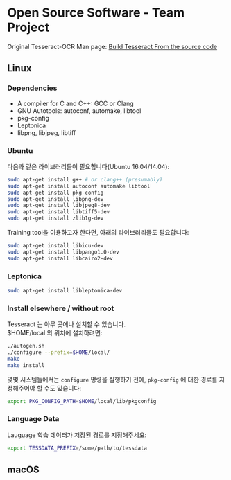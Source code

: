 # Open Source Software - Team Project

Original Tesseract-OCR Man page: [Build Tesseract From the source code](https://tesseract-ocr.github.io/tessdoc/Compiling.html, "tesseract-ocr man page")

## Linux

### Dependencies
* A compiler for C and C++: GCC or Clang
* GNU Autotools: autoconf, automake, libtool
* pkg-config
* Leptonica
* libpng, libjpeg, libtiff

### Ubuntu

다음과 같은 라이브러리들이 필요합니다(Ubuntu 16.04/14.04):

```bash
sudo apt-get install g++ # or clang++ (presumably)
sudo apt-get install autoconf automake libtool
sudo apt-get install pkg-config
sudo apt-get install libpng-dev
sudo apt-get install libjpeg8-dev
sudo apt-get install libtiff5-dev
sudo apt-get install zlib1g-dev
```

Training tool을 이용하고자 한다면, 아래의 라이브러리들도 필요합니다:

```bash
sudo apt-get install libicu-dev
sudo apt-get install libpango1.0-dev
sudo apt-get install libcairo2-dev
```

### Leptonica

```bash
sudo apt-get install libleptonica-dev
```

### Install elsewhere / without root

Tesseract 는 아무 곳에나 설치할 수 있습니다.   
$HOME/local 의 위치에 설치하려면:

```bash
./autogen.sh
./configure --prefix=$HOME/local/
make
make install
```

몇몇 시스템들에서는
```configure```
명령을 실행하기 전에, 
```pkg-config```
에 대한 경로를 지정해주어야 할 수도 있습니다:

```bash
export PKG_CONFIG_PATH=$HOME/local/lib/pkgconfig
```

### Language Data

Lauguage 학습 데이터가 저장된 경로를 지정해주세요:

```bash
export TESSDATA_PREFIX=/some/path/to/tessdata
```

## macOS


